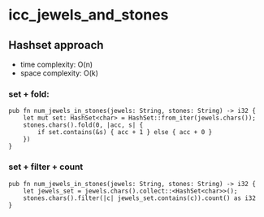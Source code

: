 # icc_jewels_and_stones

## Hashset approach

- time complexity: O(n)
- space complexity: O(k)

### set + fold:

```
pub fn num_jewels_in_stones(jewels: String, stones: String) -> i32 {
    let mut set: HashSet<char> = HashSet::from_iter(jewels.chars());
    stones.chars().fold(0, |acc, s| {
        if set.contains(&s) { acc + 1 } else { acc + 0 }
    })
}
```

### set + filter + count

```
pub fn num_jewels_in_stones(jewels: String, stones: String) -> i32 {
    let jewels_set = jewels.chars().collect::<HashSet<char>>();
    stones.chars().filter(|c| jewels_set.contains(c)).count() as i32
}
```


